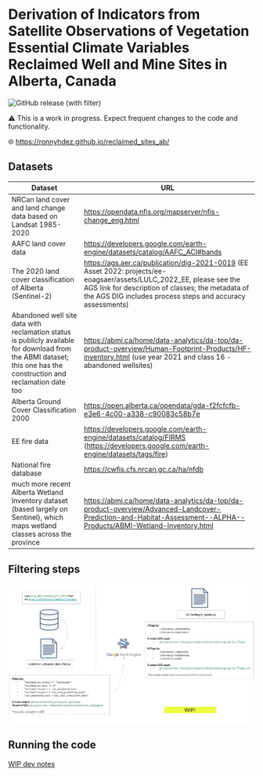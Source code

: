 # Derivation of Indicators from Satellite Observations of Vegetation Essential Climate Variables Reclaimed Well and Mine Sites in Alberta, Canada 

![GitHub release (with filter)](https://img.shields.io/github/v/release/ronnyhdez/reclaimed_sites_ab) 

:warning: This is a work in progress. Expect frequent changes to the code and functionality.

:globe_with_meridians: https://ronnyhdez.github.io/reclaimed_sites_ab/


## Datasets

| Dataset | URL |
| ------- | ----|
| NRCan land cover and land change data based on Landsat 1985-2020 | https://opendata.nfis.org/mapserver/nfis-change_eng.html |
| AAFC land cover data | https://developers.google.com/earth-engine/datasets/catalog/AAFC_ACI#bands |
| The 2020 land cover classification of Alberta (Sentinel-2) | https://ags.aer.ca/publication/dig-2021-0019  (EE Asset 2022: projects/ee-eoagsaer/assets/LULC_2022_EE, please see the AGS link for description of classes; the metadata of the AGS DIG includes process steps and accuracy assessments) |
| Abandoned well site data with reclamation status is publicly available for download from the ABMI dataset; this one has the construction and reclamation date too | https://abmi.ca/home/data-analytics/da-top/da-product-overview/Human-Footprint-Products/HF-inventory.html (use year 2021 and class 16 - abandoned wellsites) |
| Alberta Ground Cover Classification 2000 | https://open.alberta.ca/opendata/gda-f2fcfcfb-e3e6-4c00-a338-c90083c58b7e |
| EE fire data | https://developers.google.com/earth-engine/datasets/catalog/FIRMS (https://developers.google.com/earth-engine/datasets/tags/fire) |
| National fire database | https://cwfis.cfs.nrcan.gc.ca/ha/nfdb | 
| much more recent Alberta Wetland Inventory dataset (based largely on Sentinel), which maps wetland classes across the province | https://abmi.ca/home/data-analytics/da-top/da-product-overview/Advanced-Landcover-Prediction-and-Habitat-Assessment--ALPHA--Products/ABMI-Wetland-Inventory.html |


## Filtering steps

![Data flow diagram](img/reclamation_diagram.jpg)

## Running the code

[WIP dev notes](https://github.com/ronnyhdez/reclaimed_sites_ab/wiki/Dev-notes)
